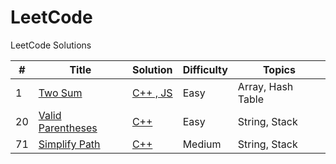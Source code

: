 # LeetCode
LeetCode Solutions


| #   | Title | Solution | Difficulty | Topics |
|-----| -------- | ----------- | ------------- | ---------- |
|1|[Two Sum](https://leetcode.com/problems/two-sum/description/?envType=study-plan-v2&envId=top-interview-150)|[C++ , JS](./Top%20Interview%20150/Hashmap/1.Two_Sum.md)|Easy|Array, Hash Table|
|20|[Valid Parentheses](https://leetcode.com/problems/valid-parentheses/description/?envType=study-plan-v2&envId=top-interview-150)|[C++](./Top%20Interview%20150/Stack/20.Valid_Parentheses.md)|Easy|String, Stack|
|71|[Simplify Path](https://leetcode.com/problems/simplify-path/description/?envType=study-plan-v2&envId=top-interview-150)|[C++](./Top%20Interview%20150/Stack/71.Simplify_Path.md)|Medium|String, Stack|